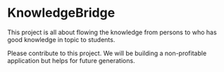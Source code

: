 # KnowledgeBridge

This project is all about flowing the knowledge from persons to who has good knowledge in topic to students.

Please contribute to this project. We will be building a non-profitable application but helps for future generations.
